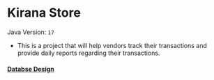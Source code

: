 # Kirana Store

Java Version: `17`

- This is a project that will help vendors track their transactions and provide daily reports regarding their transactions.

#### [Databse Design](https://dbdiagram.io/d/65942129ac844320ae1b4cc0)

